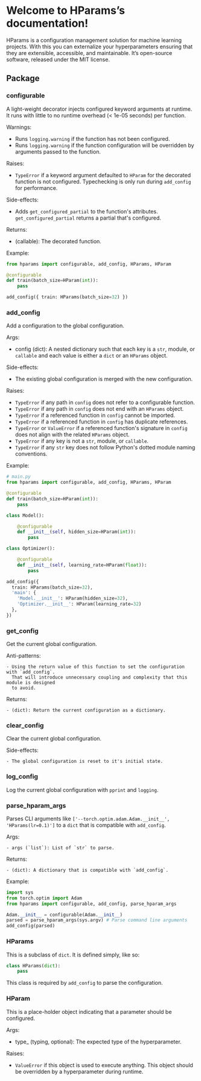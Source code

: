 # Welcome to HParams’s documentation!

HParams is a configuration management solution for machine learning projects. With this you can
externalize your hyperparameters ensuring that they are extensible, accessible, and maintainable.
It’s open-source software, released under the MIT license.

## Package

### configurable

A light-weight decorator injects configured keyword arguments at runtime. It runs with little to no
runtime overhead (< 1e-05 seconds) per function.

Warnings:

  - Runs `logging.warning` if the function has not been configured.
  - Runs `logging.warning` if the function configuration will be overridden by arguments passed to the
    function. 

Raises:

  - `TypeError` if a keyword argument defaulted to `HParam` for the decorated function is not
    configured. Typechecking is only run during `add_config` for performance.

Side-effects:

  - Adds `get_configured_partial` to the function's attributes. `get_configured_partial` returns a partial
    that's configured.

Returns:

  - (callable): The decorated function.

Example:

```python
from hparams import configurable, add_config, HParams, HParam

@configurable
def train(batch_size=HParam(int)):
    pass

add_config({ train: HParams(batch_size=32) })
```

### add_config

Add a configuration to the global configuration.

Args:

  - config (dict): A nested dictionary such that each key is a `str`, module, or `callable` and
      each value is either a `dict` or an `HParams` object.

Side-effects:

  - The existing global configuration is merged with the new configuration.

Raises:

  - `TypeError` if any path in `config` does not refer to a configurable function.
  - `TypeError` if any path in `config` does not end with an `HParams` object.
  - `TypeError` if a referenced function in `config` cannot be imported.
  - `TypeError` if a referenced function in `config` has duplicate references.
  - `TypeError` or `ValueError` if a referenced function's signature in `config` does not align
      with the related `HParams` object.
  - `TypeError` if any key is not a `str`, module, or `callable`.
  - `TypeError` if any `str` key does not follow Python's dotted module naming conventions.

Example:

```python
# main.py
from hparams import configurable, add_config, HParams, HParam

@configurable
def train(batch_size=HParam(int)):
    pass

class Model():

    @configurable
    def __init__(self, hidden_size=HParam(int)):
        pass

class Optimizer():

    @configurable
    def __init__(self, learning_rate=HParam(float)):
        pass

add_config({
  train: HParams(batch_size=32),
  'main': {
    'Model.__init__': HParam(hidden_size=32),
    'Optimizer.__init__': HParam(learning_rate=32)
  },
})
```

### get_config

Get the current global configuration.

Anti-patterns:

    - Using the return value of this function to set the configuration with `add_config`. 
      That will introduce unnecessary coupling and complexity that this module is designed
      to avoid.

Returns:

    - (dict): Return the current configuration as a dictionary.

### clear_config

Clear the current global configuration.

Side-effects:

    - The global configuration is reset to it's initial state.

### log_config

Log the current global configuration with `pprint` and `logging`.

### parse_hparam_args

Parses CLI arguments like `['--torch.optim.adam.Adam.__init__', 'HParams(lr=0.1)']` to a `dict`
that is compatible with `add_config`.

Args:

    - args (`list`): List of `str` to parse.

Returns:

    - (dict): A dictionary that is compatible with `add_config`.

Example:

```python
import sys
from torch.optim import Adam
from hparams import configurable, add_config, parse_hparam_args

Adam.__init__ = configurable(Adam.__init__)
parsed = parse_hparam_args(sys.argv) # Parse command line arguments
add_config(parsed)
```

### HParams

This is a subclass of `dict`. It is defined simply, like so:

```python
class HParams(dict):
    pass
```

This class is required by `add_config` to parse the configuration.

### HParam

This is a place-holder object indicating that a parameter should be configured.

Args:

  - type_ (typing, optional): The expected type of the hyperparameter.

Raises:

  - `ValueError` if this object is used to execute anything. This object should be overridden by
    a hyperparameter during runtime.
 
